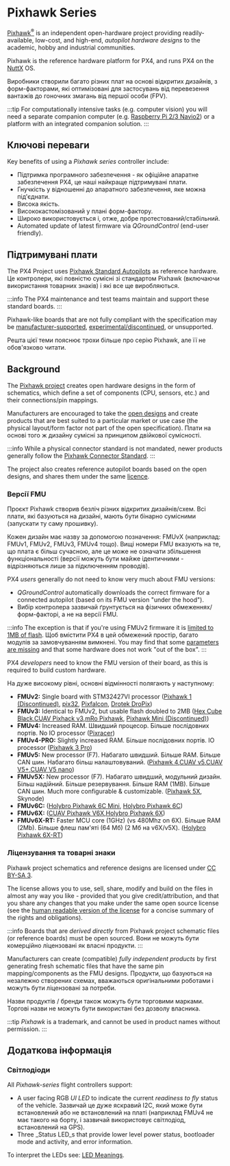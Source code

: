 # Pixhawk Series

[Pixhawk<sup>&reg;</sup>](https://pixhawk.org/) is an independent open-hardware project providing readily-available, low-cost, and high-end, _autopilot hardware designs_ to the academic, hobby and industrial communities.

Pixhawk is the reference hardware platform for PX4, and runs PX4 on the [NuttX](https://nuttx.apache.org/) OS.

Виробники створили багато різних плат на основі відкритих дизайнів, з форм-факторами, які оптимізовані для застосувань від перевезення вантажів до гоночних змагань від першої особи (FPV).

:::tip
For computationally intensive tasks (e.g. computer vision) you will need a separate companion computer (e.g. [Raspberry Pi 2/3 Navio2](../flight_controller/raspberry_pi_navio2.md)) or a platform with an integrated companion solution.
:::

## Ключові переваги

Key benefits of using a _Pixhawk series_ controller include:

- Підтримка програмного забезпечення - як офіційне апаратне забезпечення PX4, це наші найкраще підтримувані плати.
- Гнучкість у відношенні до апаратного забезпечення, яке можна під'єднати.
- Висока якість.
- Висококастомізований у плані форм-фактору.
- Широко використовується і, отже, добре протестований/стабільний.
- Automated update of latest firmware via _QGroundControl_ (end-user friendly).

## Підтримувані плати

The PX4 Project uses [Pixhawk Standard Autopilots](../flight_controller/autopilot_pixhawk_standard.md) as reference hardware.
Це контролери, які повністю сумісні зі стандартом Pixhawk (включаючи використання товарних знаків) і які все ще виробляються.

:::info
The PX4 maintenance and test teams maintain and support these standard boards.
:::

Pixhawk-like boards that are not fully compliant with the specification may be [manufacturer-supported](../flight_controller/autopilot_manufacturer_supported.md), [experimental/discontinued](../flight_controller/autopilot_experimental.md), or unsupported.

Решта цієї теми пояснює трохи більше про серію Pixhawk, але її не обов'язково читати.

## Background

The [Pixhawk project](https://pixhawk.org/) creates open hardware designs in the form of schematics, which define a set of components (CPU, sensors, etc.) and their connections/pin mappings.

Manufacturers are encouraged to take the [open designs](https://github.com/pixhawk/Hardware) and create products that are best suited to a particular market or use case (the physical layout/form factor not part of the open specification). Плати на основі того ж дизайну сумісні за принципом двійкової сумісності.

:::info
While a physical connector standard is not mandated, newer products generally follow the [Pixhawk Connector Standard](https://github.com/pixhawk/Pixhawk-Standards/blob/master/DS-009%20Pixhawk%20Connector%20Standard.pdf).
:::

The project also creates reference autopilot boards based on the open designs, and shares them under the same [licence](#licensing-and-trademarks).

<a id="fmu_versions"></a>

### Версії FMU

Проєкт Pixhawk створив безліч різних відкритих дизайнів/схем.
Всі плати, які базуються на дизайні, мають бути бінарно сумісними (запускати ту саму прошивку).

Кожен дизайн має назву за допомогою позначення: FMUvX (наприклад: FMUv1, FMUv2, FMUv3, FMUv4 тощо).
Вищі номери FMU вказують на те, що плата є більш сучасною, але це може не означати збільшення функціональності (версії можуть бути майже ідентичними - відрізняються лише за підключенням проводів).

PX4 _users_ generally do not need to know very much about FMU versions:

- _QGroundControl_ automatically downloads the correct firmware for a connected autopilot (based on its FMU version "under the hood").
- Вибір контролера зазвичай ґрунтується на фізичних обмеженнях/форм-факторі, а не на версії FMU.

:::info
The exception is that if you're using FMUv2 firmware it is [limited to 1MB of flash](../flight_controller/silicon_errata.md#fmuv2-pixhawk-silicon-errata).
Щоб вмістити PX4 в цей обмежений простір, багато модулів за замовчуванням вимкнені.
You may find that some [parameters are missing](../advanced_config/parameters.md#missing) and that some hardware does not work "out of the box".
:::

PX4 _developers_ need to know the FMU version of their board, as this is required to build custom hardware.

На дуже високому рівні, основні відмінності полягають у наступному:

- **FMUv2:** Single board with STM32427VI processor ([Pixhawk 1 (Discontinued)](../flight_controller/pixhawk.md), [pix32](../flight_controller/holybro_pix32.md), [Pixfalcon](../flight_controller/pixfalcon.md), [Drotek DroPix](../flight_controller/dropix.md))
- **FMUv3:** Identical to FMUv2, but usable flash doubled to 2MB ([Hex Cube Black](../flight_controller/pixhawk-2.md),[CUAV Pixhack v3](../flight_controller/pixhack_v3.md),[mRo Pixhawk](../flight_controller/mro_pixhawk.md), [Pixhawk Mini (Discontinued)](../flight_controller/pixhawk_mini.md))
- **FMUv4:** Increased RAM. Швидший процесор. Більше послідовних портів. No IO processor ([Pixracer](../flight_controller/pixracer.md))
- **FMUv4-PRO:** Slightly increased RAM. Більше послідовних портів. IO processor ([Pixhawk 3 Pro](../flight_controller/pixhawk3_pro.md))
- **FMUv5:** New processor (F7).
  Набагато швидший.
  Більше RAM.
  Більше CAN шин.
  Набагато більш налаштовуваний.
  ([Pixhawk 4](../flight_controller/pixhawk4.md),[CUAV v5](../flight_controller/cuav_v5.md),[CUAV V5+](../flight_controller/cuav_v5_plus.md),[CUAV V5 nano](../flight_controller/cuav_v5_nano.md))
- **FMUv5X:** New processor (F7).
  Набагато швидший, модульний дизайн.
  Більш надійний.
  Більше резервування.
  Більше RAM (1MB).
  Більше CAN шин.
  Much more configurable & customizable.
  ([Pixhawk 5X](../flight_controller/pixhawk5x.md), Skynode)
- **FMUv6C:**
  ([Holybro Pixhawk 6C Mini](../flight_controller/pixhawk6c_mini.md), [Holybro Pixhawk 6C](../flight_controller/pixhawk6c.md))
- **FMUv6X:**
  ([CUAV Pixhawk V6X](../flight_controller/cuav_pixhawk_v6x.md),[Holybro Pixhawk 6X](../flight_controller/pixhawk6x.md))
- **FMUv6X-RT:** Faster MCU core (1GHz) (vs 480Mhz on 6X).
  Більше RAM (2Mb).
  Більше флеш пам'яті (64 Мб) (2 Мб на v6X/v5X).
  ([Holybro Pixhawk 6X-RT](../flight_controller/pixhawk6x-rt.md))

<a id="licensing-and-trademarks"></a>

### Ліцензування та товарні знаки

Pixhawk project schematics and reference designs are licensed under [CC BY-SA 3](https://creativecommons.org/licenses/by-sa/3.0/legalcode).

The license allows you to use, sell, share, modify and build on the files in almost any way you like - provided that you give credit/attribution, and that you share any changes that you make under the same open source license (see the [human readable version of the license](https://creativecommons.org/licenses/by-sa/3.0/) for a concise summary of the rights and obligations).

:::info
Boards that are _derived directly_ from Pixhawk project schematic files (or reference boards) must be open sourced.
Вони не можуть бути комерційно ліцензовані як власні продукти.
:::

Manufacturers can create (compatible) _fully independent products_ by first generating fresh schematic files that have the same pin mapping/components as the FMU designs.
Продукти, що базуються на незалежно створених схемах, вважаються оригінальними роботами і можуть бути ліцензовані за потреби.

Назви продуктів / бренди також можуть бути торговими марками.
Торгові назви не можуть бути використані без дозволу власника.

:::tip
_Pixhawk_ is a trademark, and cannot be used in product names without permission.
:::

## Додаткова інформація

### Світлодіоди

All _Pixhawk-series_ flight controllers support:

- A user facing RGB _UI LED_ to indicate the current _readiness to fly_ status of the vehicle. Зазвичай це дуже яскравий I2C, який може бути встановлений або не встановлений на платі (наприклад FMUv4 не має такого на борту, і зазвичай використовує світлодіод, встановлений на GPS).
- Three _Status LED_s that provide lower level power status, bootloader mode and activity, and error information.

To interpret the LEDs see: [LED Meanings](../getting_started/led_meanings.md).
